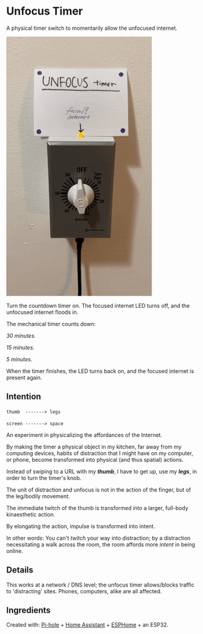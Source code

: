 # Unfocus Timer
A physical timer switch to momentarily allow the unfocused internet.

![unfocus-timer.gif](unfocus-timer.gif)

Turn the countdown timer on. The focused internet LED turns off, and the unfocused internet floods in. 

The mechanical timer counts down:

_30 minutes._

_15 minutes._

_5 minutes._

When the timer finishes, the LED turns back on, and the focused internet is present again.


## Intention

`thumb  -------> legs`

`screen -------> space`

An experiment in physicalizing the affordances of the Internet. 

By making the timer a physical object in my kitchen, far away from my computing devices, habits of distraction that I might have on my computer, or phone, become transformed into physical (and thus spatial) actions. 

Instead of swiping to a URL with my **_thumb_**, I have to get up, use my **_legs_**, in order to turn the timer's knob.

The unit of distraction and unfocus is not in the action of the finger, but of the leg/bodily movement. 

The immediate twitch of the thumb is transformed into a larger, full-body kinaesthetic action. 

By elongating the action, impulse is transformed into intent.

In other words: You can't _twitch_ your way into distraction; by a distraction necessitating a walk across the room, the room affords more _intent_ in being online.


## Details

This works at a network / DNS level; the unfocus timer allows/blocks traffic to 'distracting' sites. Phones, computers, alike are all affected.


## Ingredients

Created with:
[Pi-hole](https://pi-hole.net/) + [Home Assistant](https://www.home-assistant.io/) + [ESPHome](https://esphome.io/) + an ESP32.



